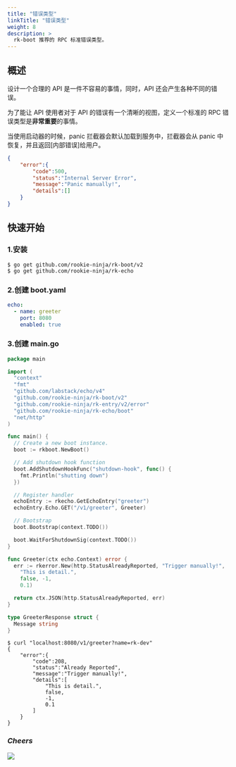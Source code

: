 ```yaml
---
title: "错误类型"
linkTitle: "错误类型"
weight: 8
description: >
  rk-boot 推荐的 RPC 标准错误类型。
---
```


## 概述
设计一个合理的 API 是一件不容易的事情，同时，API 还会产生各种不同的错误。

为了能让 API 使用者对于 API 的错误有一个清晰的视图，定义一个标准的 RPC 错误类型是**非常重要**的事情。

当使用启动器的时候，panic 拦截器会默认加载到服务中，拦截器会从 panic 中恢复，并且返回[内部错误]给用户。

```json
{
    "error":{
        "code":500,
        "status":"Internal Server Error",
        "message":"Panic manually!",
        "details":[]
    }
}
```

## 快速开始
### 1.安装

```shell script
$ go get github.com/rookie-ninja/rk-boot/v2
$ go get github.com/rookie-ninja/rk-echo
```

### 2.创建 boot.yaml
```yaml
echo:
  - name: greeter
    port: 8080
    enabled: true
```

### 3.创建 main.go
```go
package main

import (
  "context"
  "fmt"
  "github.com/labstack/echo/v4"
  "github.com/rookie-ninja/rk-boot/v2"
  "github.com/rookie-ninja/rk-entry/v2/error"
  "github.com/rookie-ninja/rk-echo/boot"
  "net/http"
)

func main() {
  // Create a new boot instance.
  boot := rkboot.NewBoot()

  // Add shutdown hook function
  boot.AddShutdownHookFunc("shutdown-hook", func() {
    fmt.Println("shutting down")
  })

  // Register handler
  echoEntry := rkecho.GetEchoEntry("greeter")
  echoEntry.Echo.GET("/v1/greeter", Greeter)

  // Bootstrap
  boot.Bootstrap(context.TODO())

  boot.WaitForShutdownSig(context.TODO())
}

func Greeter(ctx echo.Context) error {
  err := rkerror.New(http.StatusAlreadyReported, "Trigger manually!",
    "This is detail.",
    false, -1,
    0.1)

  return ctx.JSON(http.StatusAlreadyReported, err)
}

type GreeterResponse struct {
  Message string
}
```


```shell script
$ curl "localhost:8080/v1/greeter?name=rk-dev"
{
    "error":{
        "code":208,
        "status":"Already Reported",
        "message":"Trigger manually!",
        "details":[
            "This is detail.",
            false,
            -1,
            0.1
        ]
    }
}
```

### _**Cheers**_
![](/rk-boot/user-guide/cheers.png)
